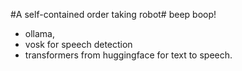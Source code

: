 #A self-contained order taking robot# 
beep boop!
- ollama, 
- vosk for speech detection 
- transformers from huggingface for text to speech. 
